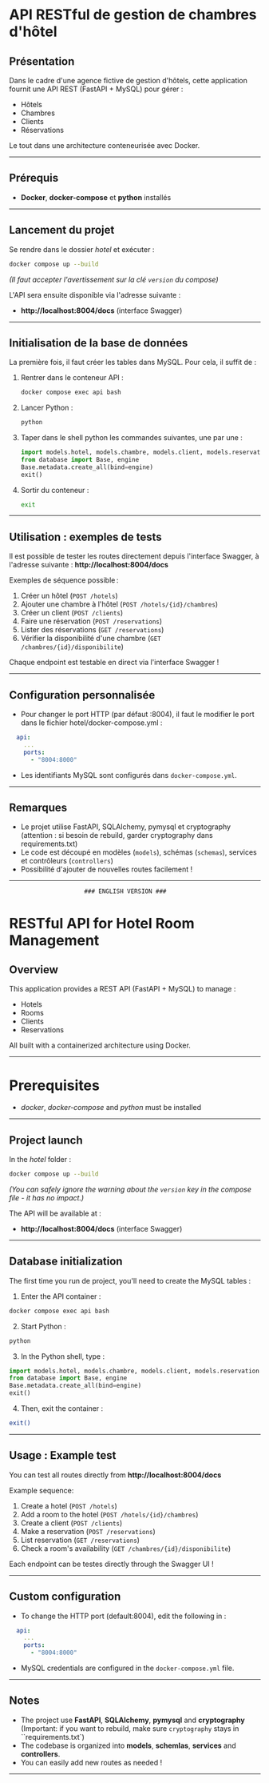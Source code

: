 # API RESTful de gestion de chambres d'hôtel

## Présentation
Dans le cadre d'une agence fictive de gestion d'hôtels, cette application fournit une API REST (FastAPI + MySQL) pour gérer :
- Hôtels
- Chambres
- Clients
- Réservations

Le tout dans une architecture  conteneurisée avec Docker.

---

## Prérequis
- **Docker**, **docker-compose** et **python** installés

---

## Lancement du projet

Se rendre dans le dossier *hotel* et exécuter :

```bash
docker compose up --build
```
*(Il faut accepter l'avertissement sur la clé `version` du compose)*

L'API sera ensuite disponible via l'adresse suivante :
- **http://localhost:8004/docs** (interface Swagger)

---

## Initialisation de la base de données
La première fois, il faut créer les tables dans MySQL. Pour cela, il suffit de :

1. Rentrer dans le conteneur API :
   ```bash
   docker compose exec api bash
   ```
2. Lancer Python :
   ```bash
   python
   ```
3. Taper dans le shell python les commandes suivantes, une par une :
   ```python
   import models.hotel, models.chambre, models.client, models.reservation
   from database import Base, engine
   Base.metadata.create_all(bind=engine)
   exit()
   ```
4. Sortir du conteneur :
   ```bash
   exit
   ```

---

## Utilisation : exemples de tests

Il est possible de tester les routes directement depuis l'interface Swagger, à l'adresse suivante :
**http://localhost:8004/docs**

Exemples de séquence possible :
1. Créer un hôtel (`POST /hotels`)
2. Ajouter une chambre à l'hôtel (`POST /hotels/{id}/chambres`)
3. Créer un client (`POST /clients`)
4. Faire une réservation (`POST /reservations`)
5. Lister des réservations (`GET /reservations`)
6. Vérifier la disponibilité d'une chambre (`GET /chambres/{id}/disponibilite`)

Chaque endpoint est testable en direct via l'interface Swagger !

---

## Configuration personnalisée

- Pour changer le port HTTP (par défaut :8004), il faut le modifier le port dans le fichier hotel/docker-compose.yml :
```yaml
  api:
    ...
    ports:
      - "8004:8000"
```

- Les identifiants MySQL sont configurés dans `docker-compose.yml`.

---

## Remarques
- Le projet utilise FastAPI, SQLAlchemy, pymysql et cryptography (attention : si besoin de rebuild, garder cryptography dans requirements.txt)
- Le code est découpé en modèles (`models`), schémas (`schemas`), services et contrôleurs (`controllers`)
- Possibilité d'ajouter de nouvelles routes facilement !
---


                         ### ENGLISH VERSION ###

# RESTful API for Hotel Room Management

## Overview
This application provides a REST API (FastAPI + MySQL) to manage :
- Hotels
- Rooms
- Clients
- Reservations

All built with a containerized architecture using Docker.

---

# Prerequisites
- *docker*, *docker-compose* and *python*  must be installed

---

## Project launch

In the *hotel* folder :

```bash
docker compose up --build
```
*(You can safely ignore the warning about the `version` key in the compose file - it has no impact.)*

The API will be available at :
- **http://localhost:8004/docs** (interface Swagger)

---

## Database initialization
The first time you run de project, you'll need to create the MySQL tables :
1. Enter the API container :
```bash
docker compose exec api bash
```

2. Start Python :
```bash
python
```

3. In the Python shell, type :
```python
import models.hotel, models.chambre, models.client, models.reservation
from database import Base, engine
Base.metadata.create_all(bind=engine)
exit()
```

4. Then, exit the container :
```bash
exit()
```

---

## Usage : Example test

You can test all routes directly from
**http://localhost:8004/docs**

Example sequence:

1. Create a hotel (`POST /hotels`)
2. Add a room to the hotel (`POST /hotels/{id}/chambres`)
3. Create a client (`POST /clients`)
4. Make a reservation (`POST /reservations`)
5. List reservation (`GET /reservations`)
6. Check a room's availability (`GET /chambres/{id}/disponibilite`)

Each endpoint can be testes directly through the Swagger UI !

---

## Custom configuration

- To change the HTTP port (default:8004), edit the following in :
```yaml
  api:
    ...
    ports:
      - "8004:8000"
````

- MySQL credentials are configured in the `docker-compose.yml` file.

---

## Notes
- The project use **FastAPI**, **SQLAlchemy**, **pymysql** and **cryptography** (Important: if you want to rebuild, make sure `cryptography` stays in ``requirements.txt`)
- The codebase is organized into **models**, **schemlas**, **services** and **controllers**.
- You can easily add new routes as needed !
---


